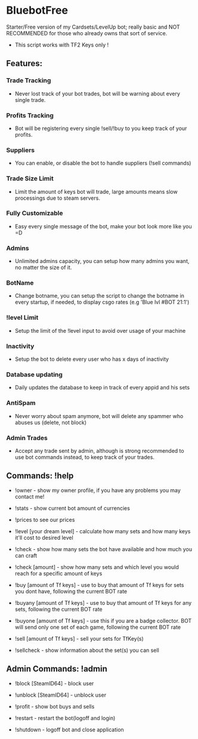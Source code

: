 # BluebotFree
Starter/Free version of my Cardsets/LevelUp bot; really basic and NOT RECOMMENDED for those who already owns that sort of service.

* This script works with TF2 Keys only !
## Features:

### Trade Tracking 
- Never lost track of your bot trades, bot will be warning about every single trade.
### Profits Tracking 
- Bot will be registering every single !sell/!buy to you keep track of your profits.
### Suppliers 
- You can enable, or disable the bot to handle suppliers (!sell commands)
### Trade Size Limit
- Limit the amount of keys bot will trade, large amounts means slow processings due to steam servers.
### Fully Customizable 
- Easy every single message of the bot, make your bot look more like you =D
### Admins 
- Unlimited admins capacity, you can setup how many admins you want, no matter the size of it.
### BotName 
- Change botname, you can setup the script to change the botname in every startup, if needed, to display csgo rates (e.g 'Blue lvl #BOT 21:1')
### !level Limit 
- Setup the limit of the !level input to avoid over usage of your machine
### Inactivity 
- Setup the bot to delete every user who has x days of inactivity
### Database updating 
- Daily updates the database to keep in track of every appid and his sets
### AntiSpam 
- Never worry about spam anymore, bot will delete any spammer who abuses us (delete, not block)
### Admin Trades 
- Accept any trade sent by admin, although is strong recommended to use bot commands instead, to keep track of your trades.

## Commands: !help
- !owner - show my owner profile, if you have any problems you may contact me!
- !stats - show current bot amount of currencies
- !prices to see our prices

- !level [your dream level] - calculate how many sets and how many keys it'll cost to desired level
- !check - show how many sets the bot have available and how much you can craft
- !check [amount] - show how many sets and which level you would reach for a specific amount of keys

- !buy [amount of Tf keys] - use to buy that amount of Tf keys for sets you dont have, following the current BOT rate
- !buyany [amount of Tf keys] - use to buy that amount of Tf keys for any sets, following the current BOT rate
- !buyone [amount of Tf keys] - use this if you are a badge collector. BOT will send only one set of each game, following the current BOT rate

- !sell [amount of Tf keys] - sell your sets for TfKey(s)
- !sellcheck - show information about the set(s) you can sell

## Admin Commands: !admin
- !block [SteamID64] - block user
- !unblock [SteamID64] - unblock user

- !profit - show bot buys and sells

- !restart - restart the bot(logoff and login)
- !shutdown - logoff bot and close application
